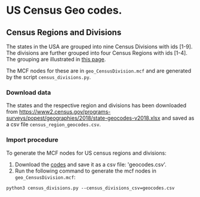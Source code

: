 # US Census Geo codes.

## Census Regions and Divisions
The states in the USA are grouped into nine Census Divisions with ids [1-9].
The divisions are further grouped into four Census Regions with ids [1-4].
The grouping are illustrated in [this
page](https://www2.census.gov/geo/pdfs/maps-data/maps/reference/us_regdiv.pdf).

The MCF nodes for these are in `geo_CensusDivision.mcf` and are generated by
the script `census_divisions.py`.

### Download data

The states and the respective region and divisions has been downloaded from
https://www2.census.gov/programs-surveys/popest/geographies/2018/state-geocodes-v2018.xlsx and saved as a csv file `census_region_geocodes.csv`.

### Import procedure

To generate the MCF nodes for US census regions and divisions:

1. Download the
   [codes](https://www2.census.gov/programs-surveys/popest/geographies/2018/state-geocodes-v2018.xlsx) and save it as a csv file: 'geocodes.csv'.
2. Run the following command to generate the mcf nodes in `geo_CensusDivision.mcf`:

`python3 census_divisions.py --census_divisions_csv=geocodes.csv`
